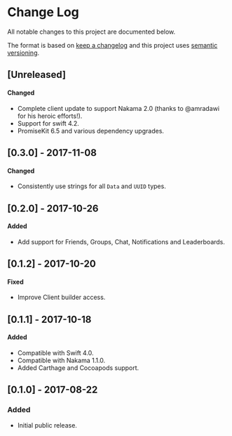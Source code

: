 # Change Log

All notable changes to this project are documented below.

The format is based on [keep a changelog](http://keepachangelog.com/) and this project uses [semantic versioning](http://semver.org/).

## [Unreleased]
#### Changed
- Complete client update to support Nakama 2.0 (thanks to @amradawi for his heroic efforts!).
- Support for swift 4.2.
- PromiseKit 6.5 and various dependency upgrades.

## [0.3.0] - 2017-11-08
#### Changed
- Consistently use strings for all `Data` and `UUID` types.

## [0.2.0] - 2017-10-26
#### Added
- Add support for Friends, Groups, Chat, Notifications and Leaderboards.

## [0.1.2] - 2017-10-20
#### Fixed
- Improve Client builder access.

## [0.1.1] - 2017-10-18
#### Added
- Compatible with Swift 4.0.
- Compatible with Nakama 1.1.0.
- Added Carthage and Cocoapods support.

## [0.1.0] - 2017-08-22
### Added
- Initial public release.
